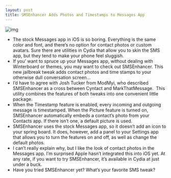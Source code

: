 ```yaml
---
layout: post
title: SMSEnhancer Adds Photos and Timestamps to Messages App
---
```

![img](http://media.idownloadblog.com/wp-content/uploads/2011/06/Screen-shot-2011-06-25-at-3.31.59-PM.png)
* The stock Messages app in iOS is so boring. Everything is the same color and font, and there’s no option for contact photos or custom avatars. Sure there are utilities in Cydia that allow you to skin the SMS app, but they tend to make your phone feel sluggish.
* If you’ want to spruce up your Messages app, without dealing with Winterboard or themes, you may want to check out SMSEnhancer. This new jailbreak tweak adds contact photos and time stamps to your otherwise dull conversation screen…
* I’d have to agree with Josh Tucker from ModMyi, who described SMSEnhancer as a cross between Cyntact and MarkThatMessage.  This utility combines the features of both tweaks into one convenient little package.
* When the Timestamp feature is enabled, every incoming and outgoing message is timestamped. When the Picture feature is turned on, SMSEnhancer automatically embeds a contact’s photo from your Contacts app. If there isn’t one, a default picture is used.
* SMSEnhancer uses the stock Messages app, so it doesn’t add an icon to your spring board. It does, however, add a panel to your Settings app that allows you to turn the features on and off, as well as change the default photos.
* I can’t really explain why, but I like the look of contact photos in the Messages app. I’m surprised Apple hasn’t integrated this into iOS yet. At any rate, if you want to try SMSEnhancer, it’s available in Cydia at just under a buck.
* Have you tried SMSEnhancer yet? What’s your favorite SMS tweak?

